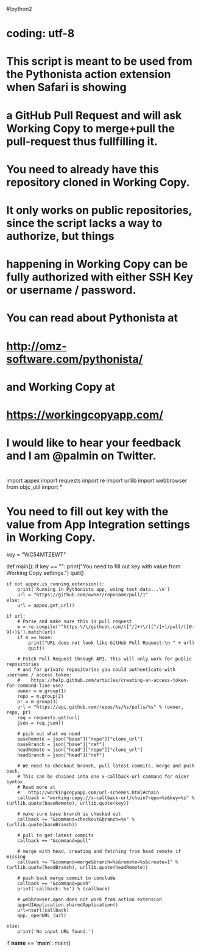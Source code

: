 #!python2
# coding: utf-8
#
# This script is meant to be used from the Pythonista action extension when Safari is showing
# a GitHub Pull Request and will ask Working Copy to merge+pull the pull-request thus fullfilling it.
# You need to already have this repository cloned in Working Copy.
#
# It only works on public repositories, since the script lacks a way to authorize, but things
# happening in Working Copy can be fully authorized with either SSH Key or username / password.
#
# You can read about Pythonista at
#   http://omz-software.com/pythonista/
# and Working Copy at
#   https://workingcopyapp.com/
#
# I would like to hear your feedback and I am @palmin on Twitter.
#

import appex
import requests
import re
import urllib
import webbrowser
from objc_util import *

# You need to fill out key with the value from App Integration settings in Working Copy.
key = "WC54MTZEWT"

def main():
    if key == "":
        print("You need to fill out key with value from Working Copy settings.")
        quit()
    
    if not appex.is_running_extension():
        print('Running in Pythonista app, using test data...\n')
        url = "https://github.com/owner/reponame/pull/1"
    else:
        url = appex.get_url()

    if url:
        # Parse and make sure this is pull request
        m = re.compile('^https:\/\/github\.com/([^/]+)\/([^/]+)/pull/([0-9]+)$').match(url)
        if m == None:
            print("URL does not look like GitHub Pull Request:\n " + url)
            quit()
                
        # Fetch Pull Request through API. This will only work for public repositories
        # and for private repositories you could authenticate with username / access token:
        #    https://help.github.com/articles/creating-an-access-token-for-command-line-use/
        owner = m.group(1)
        repo = m.group(2)
        pr = m.group(3)
        url = "https://api.github.com/repos/%s/%s/pulls/%s" % (owner, repo, pr)
        req = requests.get(url)
        json = req.json()
                
        # pick out what we need
        baseRemote = json["base"]["repo"]["clone_url"]
        baseBranch = json["base"]["ref"]
        headRemote = json["head"]["repo"]["clone_url"]
        headBranch = json["head"]["ref"]
                
        # We need to checkout branch, pull latest commits, merge and push back.
        # This can be chained into one x-callback-url command for nicer syntax.
        # Read more at
        #   http://workingcopyapp.com/url-schemes.html#chain
        callback = "working-copy://x-callback-url/chain?repo=%s&key=%s" % (urllib.quote(baseRemote), urllib.quote(key))
                
        # make sure base branch is checked out
        callback += "&command=checkout&branch=%s" % (urllib.quote(baseBranch))
                
        # pull to get latest commits
        callback += "&command=pull"
                
        # merge with head, creating and fetching from head remote if missing
        callback += "&command=merge&branch=%s&remote=%s&create=1" % (urllib.quote(headBranch), urllib.quote(headRemote))
                
        # push back merge commit to conclude
        callback += "&command=push"
        print('callback: %s') % (callback)
                
        # webbrowser.open does not work from action extension
        app=UIApplication.sharedApplication()
        url=nsurl(callback)
        app._openURL_(url)
        
    else:
        print('No input URL found.')

if __name__ == '__main__':
    main()
